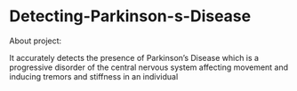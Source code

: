 # Detecting-Parkinson-s-Disease

About project:

It accurately detects the presence of Parkinson’s Disease which is a progressive disorder of the central nervous system affecting movement and inducing tremors and stiffness in an individual
